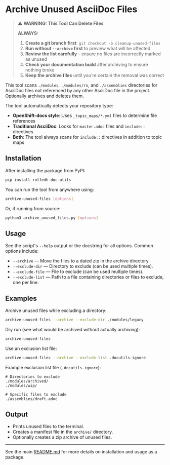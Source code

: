 # Archive Unused AsciiDoc Files

> ⚠️ **WARNING: This Tool Can Delete Files**
> 
> **ALWAYS:**
> 1. **Create a git branch first**: `git checkout -b cleanup-unused-files`
> 2. **Run without `--archive` first** to preview what will be affected
> 3. **Review the list carefully** - ensure no files are incorrectly marked as unused
> 4. **Check your documentation build** after archiving to ensure nothing broke
> 5. **Keep the archive files** until you're certain the removal was correct

This tool scans `./modules`, `./modules/rn`, and `./assemblies` directories for AsciiDoc files not referenced by any other AsciiDoc file in the project. Optionally archives and deletes them.

The tool automatically detects your repository type:
- **OpenShift-docs style**: Uses `_topic_maps/*.yml` files to determine file references
- **Traditional AsciiDoc**: Looks for `master.adoc` files and `include::` directives
- **Both**: The tool always scans for `include::` directives in addition to topic maps

## Installation

After installing the package from PyPI:

```sh
pip install rolfedh-doc-utils
```

You can run the tool from anywhere using:

```sh
archive-unused-files [options]
```

Or, if running from source:

```sh
python3 archive_unused_files.py [options]
```

## Usage

See the script's `--help` output or the docstring for all options. Common options include:

- `--archive` — Move the files to a dated zip in the archive directory.
- `--exclude-dir` — Directory to exclude (can be used multiple times).
- `--exclude-file` — File to exclude (can be used multiple times).
- `--exclude-list` — Path to a file containing directories or files to exclude, one per line.

## Examples

Archive unused files while excluding a directory:
```sh
archive-unused-files --archive --exclude-dir ./modules/legacy
```

Dry run (see what would be archived without actually archiving):
```sh
archive-unused-files
```

Use an exclusion list file:
```sh
archive-unused-files --archive --exclude-list .docutils-ignore
```

Example exclusion list file (`.docutils-ignore`):
```
# Directories to exclude
./modules/archived/
./modules/wip/

# Specific files to exclude
./assemblies/draft.adoc
```

## Output

- Prints unused files to the terminal.
- Creates a manifest file in the `archive/` directory.
- Optionally creates a zip archive of unused files.

---

See the main [README.md](README.md) for more details on installation and usage as a package.
